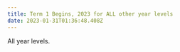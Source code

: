 ```yaml
---
title: Term 1 Begins, 2023 for ALL other year levels
date: 2023-01-31T01:36:48.408Z
---
```

All year levels.